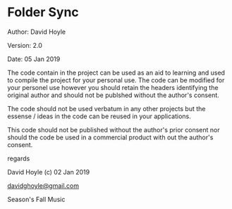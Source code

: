  Folder Sync
=============

Author:  David Hoyle

Version: 2.0

Date:    05 Jan 2019

The code contain in the project can be used as an aid to learning and used to compile the project for
your personal use. The code can be modified for your personel use however you should retain the headers
identifying the original author and should not be publshed without the author's consent.

The code should not be used verbatum in any other projects but the essense / ideas in the code can be
reused in your applications.

This code should not be published without the author's prior consent nor should the code be used in a
commercial product with out the author's consent.

regards

David Hoyle (c) 02 Jan 2019

davidghoyle@gmail.com

Season's Fall Music
